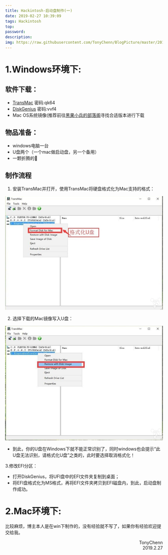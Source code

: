 ```yaml
---
title: Hackintosh-启动盘制作(一)
date: 2019-02-27 10:39:09
tags: Hackintosh
top:
password:
description:
img: https://raw.githubusercontent.com/TonyChenn/BlogPicture/master/2019/0614/mojave.png
---
```


# 1.Windows环境下:

## 软件下载：
- [TransMac](https://pan.baidu.com/s/1gr7tP_DEAqwOkMP4OzXfAQ)
 密码:qk64
- [DiskGenius](https://pan.baidu.com/s/1xPD-YAqwpoWV3cmIcs55zg) 密码:vvf4
- Mac OS系统镜像(推荐前往[黑果小兵的部落阁](https://blog.daliansky.net)寻找合适版本进行下载

## 物品准备：
- windows电脑一台
- U盘两个（一个mac做启动盘，另一个备用）
- 一颗折腾的💖

## 制作流程
1. 安装TransMac并打开，使用TransMac将硬盘格式化为Mac支持的格式：

![](https://raw.githubusercontent.com/TonyChenn/BlogPicture/master/2019/0227/format.jpg)

2. 选择下载的Mac镜像写入U盘：

![](https://raw.githubusercontent.com/TonyChenn/BlogPicture/master/2019/0227/write.jpg)

- 到此，你的U盘在Windows下就不能正常识别了，同时windows也会提示“此U盘无法识别，请格式化U盘”之类的，此时要选择取消格式化！

3.修改EFI分区：
- 打开DiskGenius，将UFI盘中的EFI文件夹复制到桌面；
- 将EFI盘格式化为MS格式，再将EFI文件夹拷贝到EFI磁盘内，到此，启动盘制作成功。



# 2.Mac环境下:

比较麻烦，博主本人是在win下制作的，没有经验就不写了，如果你有经验欢迎提交给我。


<div align="right">TonyChenn<br> 2019.2.27</div>